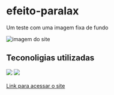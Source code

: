 <h1>efeito-paralax</h1>
<p>Um teste com uma imagem fixa de fundo</p>
<img src="./imagens/Captura de tela.PNG" alt="imagem do site">
<h2>Teconoligias utilizadas</h2>
<div>
    <img src="https://img.shields.io/badge/HTML5-E34F26?style=for-the-badge&logo=html5&logoColor=white">
    <img src="https://img.shields.io/badge/CSS3-1572B6?style=for-the-badge&logo=css3&logoColor=white">
</div> <br>
<a href="https://joaovitor2004.github.io/efeito-paralax/">Link para acessar o site</a>